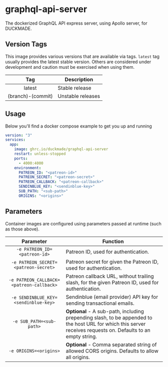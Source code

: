 # graphql-api-server

The dockerized GraphQL API express server, using Apollo server, for DUCKMADE.

## Version Tags

This image provides various versions that are available via tags. `latest` tag usually provides the latest stable version. Others are considered under development and caution must be exercised when using them.

|        Tag        | Description       |
| :---------------: | ----------------- |
|      latest       | Stable release    |
| (branch)-(commit) | Unstable releases |

## Usage

Below you'll find a docker compose example to get you up and running

```yaml
version: "3"
services:
  app:
    image: ghrc.io/duckmade/graphql-api-server
    restart: unless-stopped
    ports:
      - 4000:4000
    environment:
      PATREON_ID: "<patreon-id>"
      PATREON_SECRET: "<patreon-secret>"
      PATREON_CALLBACK: "<patreon-callback>"
      SENDINBLUE_KEY: "<sendinblue-key>"
      SUB_PATH: "<sub-path>"
      ORIGINS: "<origins>"
```

## Parameters

Container images are configured using parameters passed at runtime (such as those above).

|                Parameter                 | Function                                                                                                                                                       |
| :--------------------------------------: | -------------------------------------------------------------------------------------------------------------------------------------------------------------- |
|       `-e PATREON_ID=<patreon-id>`       | Patreon ID, used for authentication.                                                                                                                           |
|   `-e PATREON_SECRET=<patreon-secret>`   | Patreon secret for given the Patreon ID, used for authentication.                                                                                              |
| `-e PATREON_CALLBACK=<patreon-callback>` | Patreon callback URL, without trailing slash, for the given Patreon ID, used for authentication.                                                               |
|   `-e SENDINBLUE_KEY=<sendinblue-key>`   | Sendinblue (email provider) API key for sending transactional emails.                                                                                          |
|         `-e SUB_PATH=<sub-path>`         | **Optional** - A sub-path, including prepending slash, to be appended to the host URL for which this server receives requests on. Defaults to an empty string. |
|          `-e ORIGINS=<origins>`          | **Optional** - Comma separated string of allowed CORS origins. Defaults to allow all origins.                                                                  |
